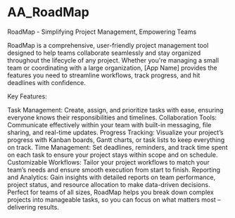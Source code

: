 # AA_RoadMap
RoadMap - Simplifying Project Management, Empowering Teams

RoadMap is a comprehensive, user-friendly project management tool designed to help teams collaborate seamlessly and stay organized throughout the lifecycle of any project. Whether you're managing a small team or coordinating with a large organization, [App Name] provides the features you need to streamline workflows, track progress, and hit deadlines with confidence.

Key Features:

Task Management: Create, assign, and prioritize tasks with ease, ensuring everyone knows their responsibilities and timelines.
Collaboration Tools: Communicate effectively within your team with built-in messaging, file sharing, and real-time updates.
Progress Tracking: Visualize your project’s progress with Kanban boards, Gantt charts, or task lists to keep everything on track.
Time Management: Set deadlines, reminders, and track time spent on each task to ensure your project stays within scope and on schedule.
Customizable Workflows: Tailor your project workflows to match your team’s needs and ensure smooth execution from start to finish.
Reporting and Analytics: Gain insights with detailed reports on team performance, project status, and resource allocation to make data-driven decisions.
Perfect for teams of all sizes, RoadMap helps you break down complex projects into manageable tasks, so you can focus on what matters most – delivering results.
